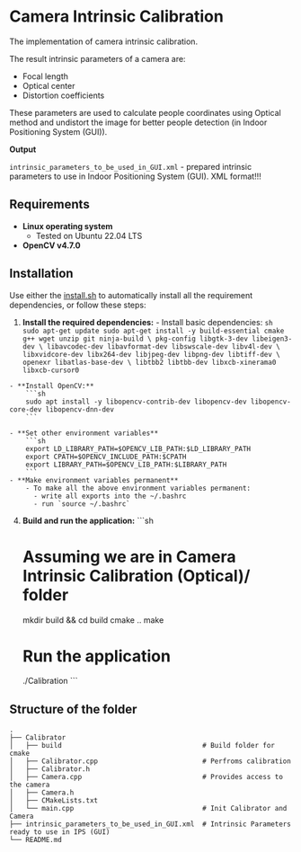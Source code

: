 # Camera Intrinsic Calibration

The implementation of camera intrinsic calibration.

The result intrinsic parameters of a camera are:
  - Focal length
  - Optical center
  - Distortion coefficients

These parameters are used to calculate people coordinates using Optical method and undistort the image for better people detection (in Indoor Positioning System (GUI)).

**Output**

  `intrinsic_parameters_to_be_used_in_GUI.xml` - prepared intrinsic parameters to use in Indoor Positioning System (GUI). XML format!!!

## Requirements

- **Linux operating system**
  - Tested on Ubuntu 22.04 LTS
- **OpenCV v4.7.0**

## Installation

  Use either the [install.sh](/Implementation/install.sh) to automatically install all the requirement dependencies, or follow these steps:

  1. **Install the required dependencies:** 
    - Install basic dependencies:
    ```sh
      sudo apt-get update
      sudo apt-get install -y build-essential cmake g++ wget unzip git ninja-build \
        pkg-config libgtk-3-dev libeigen3-dev \
        libavcodec-dev libavformat-dev libswscale-dev libv4l-dev \
        libxvidcore-dev libx264-dev libjpeg-dev libpng-dev libtiff-dev \
        openexr libatlas-base-dev \
        libtbb2 libtbb-dev libxcb-xinerama0 libxcb-cursor0
    ```

    - **Install OpenCV:**
        ```sh
        sudo apt install -y libopencv-contrib-dev libopencv-dev libopencv-core-dev libopencv-dnn-dev
        ```

    - **Set other environment variables**
        ```sh
        export LD_LIBRARY_PATH=$OPENCV_LIB_PATH:$LD_LIBRARY_PATH
        export CPATH=$OPENCV_INCLUDE_PATH:$CPATH
        export LIBRARY_PATH=$OPENCV_LIB_PATH:$LIBRARY_PATH
        ```
    - **Make environment variables permanent**
        - To make all the above environment variables permanent:
          - write all exports into the ~/.bashrc 
          - run `source ~/.bashrc`

  4. **Build and run the application:**
    ```sh
      # Assuming we are in Camera Intrinsic Calibration (Optical)/ folder
      mkdir build && cd build
      cmake ..
      make
      # Run the application
      ./Calibration
    ```

## Structure of the folder
```
.
├── Calibrator                                  
│   ├── build                                   # Build folder for cmake
│   ├── Calibrator.cpp                          # Perfroms calibration
│   ├── Calibrator.h                             
│   ├── Camera.cpp                              # Provides access to the camera
│   ├── Camera.h                                
│   ├── CMakeLists.txt                          
│   └── main.cpp                                # Init Calibrator and Camera
├── intrinsic_parameters_to_be_used_in_GUI.xml  # Intrinsic Parameters ready to use in IPS (GUI)
└── README.md
```
